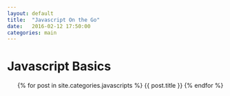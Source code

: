 ```yaml
---
layout: default
title:  "Javascript On the Go"
date:   2016-02-12 17:50:00
categories: main
---
```


<div id="home">
  <h1>Javascript Basics</h1>
  <ul class="posts">
    {% for post in site.categories.javascripts %}
        {{ post.title }}
    {% endfor %}
  </ul>
</div>

